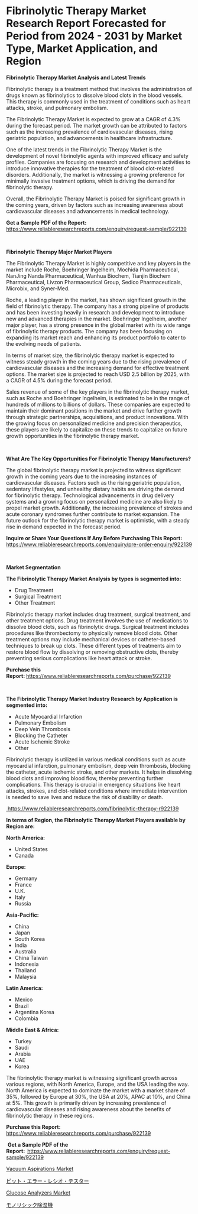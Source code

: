 <p><h1>Fibrinolytic Therapy Market Research Report Forecasted for Period from 2024 -  2031 by Market Type, Market Application, and Region</h1></p><p><strong>Fibrinolytic Therapy Market Analysis and Latest Trends</strong></p>
<p><p>Fibrinolytic therapy is a treatment method that involves the administration of drugs known as fibrinolytics to dissolve blood clots in the blood vessels. This therapy is commonly used in the treatment of conditions such as heart attacks, stroke, and pulmonary embolism.</p><p>The Fibrinolytic Therapy Market is expected to grow at a CAGR of 4.3% during the forecast period. The market growth can be attributed to factors such as the increasing prevalence of cardiovascular diseases, rising geriatric population, and advancements in healthcare infrastructure.</p><p>One of the latest trends in the Fibrinolytic Therapy Market is the development of novel fibrinolytic agents with improved efficacy and safety profiles. Companies are focusing on research and development activities to introduce innovative therapies for the treatment of blood clot-related disorders. Additionally, the market is witnessing a growing preference for minimally invasive treatment options, which is driving the demand for fibrinolytic therapy.</p><p>Overall, the Fibrinolytic Therapy Market is poised for significant growth in the coming years, driven by factors such as increasing awareness about cardiovascular diseases and advancements in medical technology.</p></p>
<p><strong>Get a Sample PDF of the Report:&nbsp;</strong> <a href="https://www.reliableresearchreports.com/enquiry/request-sample/922139">https://www.reliableresearchreports.com/enquiry/request-sample/922139</a></p>
<p>&nbsp;</p>
<p><strong>Fibrinolytic Therapy Major Market Players</strong></p>
<p><p>The Fibrinolytic Therapy Market is highly competitive and key players in the market include Roche, Boehringer Ingelheim, Mochida Pharmaceutical, NanJing Nanda Pharmaceutical, Wanhua Biochem, Tianjin Biochem Pharmaceutical, Livzon Pharmaceutical Group, Sedico Pharmaceuticals, Microbix, and Syner-Med. </p><p>Roche, a leading player in the market, has shown significant growth in the field of fibrinolytic therapy. The company has a strong pipeline of products and has been investing heavily in research and development to introduce new and advanced therapies in the market. Boehringer Ingelheim, another major player, has a strong presence in the global market with its wide range of fibrinolytic therapy products. The company has been focusing on expanding its market reach and enhancing its product portfolio to cater to the evolving needs of patients.</p><p>In terms of market size, the fibrinolytic therapy market is expected to witness steady growth in the coming years due to the rising prevalence of cardiovascular diseases and the increasing demand for effective treatment options. The market size is projected to reach USD 2.5 billion by 2025, with a CAGR of 4.5% during the forecast period.</p><p>Sales revenue of some of the key players in the fibrinolytic therapy market, such as Roche and Boehringer Ingelheim, is estimated to be in the range of hundreds of millions to billions of dollars. These companies are expected to maintain their dominant positions in the market and drive further growth through strategic partnerships, acquisitions, and product innovations. With the growing focus on personalized medicine and precision therapeutics, these players are likely to capitalize on these trends to capitalize on future growth opportunities in the fibrinolytic therapy market.</p></p>
<p>&nbsp;</p>
<p><strong>What Are The Key Opportunities For Fibrinolytic Therapy Manufacturers?</strong></p>
<p><p>The global fibrinolytic therapy market is projected to witness significant growth in the coming years due to the increasing instances of cardiovascular diseases. Factors such as the rising geriatric population, sedentary lifestyles, and unhealthy dietary habits are driving the demand for fibrinolytic therapy. Technological advancements in drug delivery systems and a growing focus on personalized medicine are also likely to propel market growth. Additionally, the increasing prevalence of strokes and acute coronary syndromes further contribute to market expansion. The future outlook for the fibrinolytic therapy market is optimistic, with a steady rise in demand expected in the forecast period.</p></p>
<p><strong>Inquire or Share Your Questions If Any Before Purchasing This Report:</strong> <a href="https://www.reliableresearchreports.com/enquiry/pre-order-enquiry/922139">https://www.reliableresearchreports.com/enquiry/pre-order-enquiry/922139</a></p>
<p>&nbsp;</p>
<p><strong>Market Segmentation</strong></p>
<p><strong>The Fibrinolytic Therapy Market Analysis by types is segmented into:</strong></p>
<p><ul><li>Drug Treatment</li><li>Surgical Treatment</li><li>Other Treatment</li></ul></p>
<p><p>Fibrinolytic therapy market includes drug treatment, surgical treatment, and other treatment options. Drug treatment involves the use of medications to dissolve blood clots, such as fibrinolytic drugs. Surgical treatment includes procedures like thrombectomy to physically remove blood clots. Other treatment options may include mechanical devices or catheter-based techniques to break up clots. These different types of treatments aim to restore blood flow by dissolving or removing obstructive clots, thereby preventing serious complications like heart attack or stroke.</p></p>
<p><strong>Purchase this Report:&nbsp;</strong><a href="https://www.reliableresearchreports.com/purchase/922139">https://www.reliableresearchreports.com/purchase/922139</a></p>
<p>&nbsp;</p>
<p><strong>The Fibrinolytic Therapy Market Industry Research by Application is segmented into:</strong></p>
<p><ul><li>Acute Myocardial Infarction</li><li>Pulmonary Embolism</li><li>Deep Vein Thrombosis</li><li>Blocking the Catheter</li><li>Acute Ischemic Stroke</li><li>Other</li></ul></p>
<p><p>Fibrinolytic therapy is utilized in various medical conditions such as acute myocardial infarction, pulmonary embolism, deep vein thrombosis, blocking the catheter, acute ischemic stroke, and other markets. It helps in dissolving blood clots and improving blood flow, thereby preventing further complications. This therapy is crucial in emergency situations like heart attacks, strokes, and clot-related conditions where immediate intervention is needed to save lives and reduce the risk of disability or death.</p></p>
<p><a href="https://www.reliableresearchreports.com/fibrinolytic-therapy-r922139">&nbsp;https://www.reliableresearchreports.com/fibrinolytic-therapy-r922139</a></p>
<p><strong>In terms of Region, the Fibrinolytic Therapy Market Players available by Region are:</strong></p>
<p>
    <p> <strong> North America: </strong>
        <ul>
            <li>United States</li>
            <li>Canada</li>
        </ul>
        </p> 
    <p> <strong> Europe: </strong>
        <ul>
            <li>Germany</li>
            <li>France</li>
            <li>U.K.</li>
            <li>Italy</li>
            <li>Russia</li>
        </ul>
        </p> 
    <p> <strong> Asia-Pacific: </strong>
        <ul>
            <li>China</li>
            <li>Japan</li>
            <li>South Korea</li>
            <li>India</li>
            <li>Australia</li>
            <li>China Taiwan</li>
            <li>Indonesia</li>
            <li>Thailand</li>
            <li>Malaysia</li>
        </ul>
        </p> 
    <p> <strong> Latin America: </strong>
        <ul>
            <li>Mexico</li>
            <li>Brazil</li>
            <li>Argentina Korea</li>
            <li>Colombia</li>
        </ul>
        </p> 
    <p> <strong> Middle East & Africa: </strong>
        <ul>
            <li>Turkey</li>
            <li>Saudi</li>
            <li>Arabia</li>
            <li>UAE</li>
            <li>Korea</li>
        </ul>
    </p>
    </p>
<p><p>The fibrinolytic therapy market is witnessing significant growth across various regions, with North America, Europe, and the USA leading the way. North America is expected to dominate the market with a market share of 35%, followed by Europe at 30%, the USA at 20%, APAC at 10%, and China at 5%. This growth is primarily driven by increasing prevalence of cardiovascular diseases and rising awareness about the benefits of fibrinolytic therapy in these regions.</p></p>
<p><strong>Purchase this Report: </strong><a href="https://www.reliableresearchreports.com/purchase/922139">https://www.reliableresearchreports.com/purchase/922139</a></p>
<p>&nbsp;<strong>Get a Sample PDF of the Report:&nbsp;&nbsp;</strong><a href="https://www.reliableresearchreports.com/enquiry/request-sample/922139">https://www.reliableresearchreports.com/enquiry/request-sample/922139</a></p>
<p><strong></strong></p>
<p><p><a href="https://github.com/prosalinda88/Market-Research-Report-List-5/blob/main/vacuum-aspirations-market.md">Vacuum Aspirations Market</a></p><p><a href="https://github.com/SimeonBode1/Market-Research-Report-List-1/blob/main/9681498174293.md">ビット・エラー・レシオ・テスター</a></p><p><a href="https://github.com/NorbertYates/Market-Research-Report-List-5/blob/main/glucose-analyzers-market.md">Glucose Analyzers Market</a></p><p><a href="https://github.com/nxboeu02965442/Market-Research-Report-List-2/blob/main/2470120174294.md">モノリシック除湿機</a></p></p>